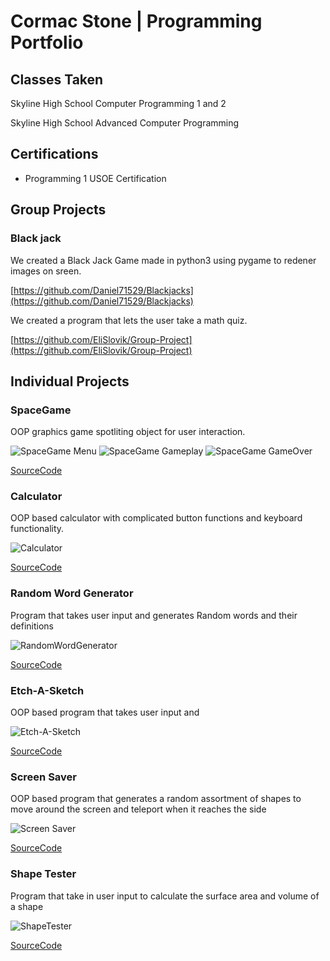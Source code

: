 # Cormac Stone | Programming Portfolio

## Classes Taken
Skyline High School Computer Programming 1 and 2

Skyline High School Advanced Computer Programming

## Certifications
+ Programming 1 USOE Certification

## Group Projects

### Black jack
We created a Black Jack Game made in python3 using pygame to redener images on sreen.

[https://github.com/Daniel71529/Blackjacks](https://github.com/Daniel71529/Blackjacks)


We created a program that lets the user take a math quiz.

[https://github.com/EliSlovik/Group-Project](https://github.com/EliSlovik/Group-Project)

## Individual Projects

### SpaceGame
OOP graphics game spotliting object for user interaction.

![SpaceGame Menu](https://github.com/permanentlymaidenless/Programming1/blob/main/images/sg1.png?raw=true)
![SpaceGame Gameplay](https://github.com/permanentlymaidenless/Programming1/blob/main/images/sg2.png?raw=true)
![SpaceGame GameOver](https://github.com/permanentlymaidenless/Programming1/blob/main/images/sg3.png?raw=true)

[SourceCode](https://github.com/permanentlymaidenless/Programming1/blob/main/src/SpaceGame.zip)

### Calculator
OOP based calculator with complicated button functions and keyboard functionality.

![Calculator](https://github.com/permanentlymaidenless/Programming1/blob/main/images/c1.png?raw=true) 

[SourceCode](https://github.com/permanentlymaidenless/Programming1/blob/main/src/ClaculatorKeyboard.zip)

### Random Word Generator
Program that takes user input and generates Random words and their definitions

![RandomWordGenerator](https://github.com/permanentlymaidenless/Programming1/blob/main/images/randword.png?raw=true)

[SourceCode](https://github.com/permanentlymaidenless/Programming1/blob/main/src/wordappdef.py)

### Etch-A-Sketch
OOP based program that takes user input and 

![Etch-A-Sketch](https://github.com/permanentlymaidenless/Programming1/blob/main/images/etch.png?raw=true)

[SourceCode](https://github.com/permanentlymaidenless/Programming1/blob/main/src/Etch_A_Sketch.zip)

### Screen Saver
OOP based program that generates a random assortment of shapes to move around the screen and teleport when it reaches the side

![Screen Saver](https://github.com/permanentlymaidenless/Programming1/blob/main/images/screensaver.png?raw=true)

[SourceCode](https://github.com/permanentlymaidenless/Programming1/blob/main/src/Screen_Saver.zip)

### Shape Tester
Program that take in user input to calculate the surface area and volume of a shape

![ShapeTester](https://github.com/permanentlymaidenless/Programming1/blob/main/images/shape.png?raw=true)

[SourceCode](https://github.com/permanentlymaidenless/Programming1/blob/main/src/ShapeTester.zip)
